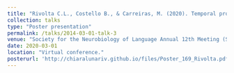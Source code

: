 ```yaml
---
title: "Rivolta C.L., Costello B., & Carreiras, M. (2020). Temporal processing of a signed language: effect of modality and language status. Poster presentation."
collection: talks
type: "Poster presentation"
permalink: /talks/2014-03-01-talk-3
venue: "Society for the Neurobiology of Language Annual 12th Meeting (SNL 2020)"
date: 2020-03-01
location: "Virtual conference."
posterurl: 'http://chiaralunariv.github.io/files/Poster_169_Rivolta.pdf'
---
```



